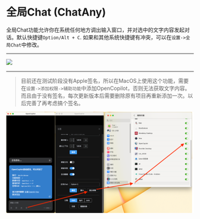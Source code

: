 # 全局Chat (ChatAny)

全局Chat功能允许你在系统任何地方调出输入窗口，并对选中的文字内容发起对话。默认快捷键`Option/Alt + C`. 如果和其他系统快捷键有冲突，可以在`设置->全局Chat`中修改。

---

![](images/ChatAny.gif)

---

> 目前还在测试阶段没有Apple签名，所以在MacOS上使用这个功能，需要在`设置->添加权限->辅助功能`中添加OpenCopilot，否则无法获取文字内容。而且由于没有签名，每次更新版本后需要删除原有项目再重新添加一次。以后完善了再考虑搞个签名。
> 
![](images/ChatAnySetting.png)


